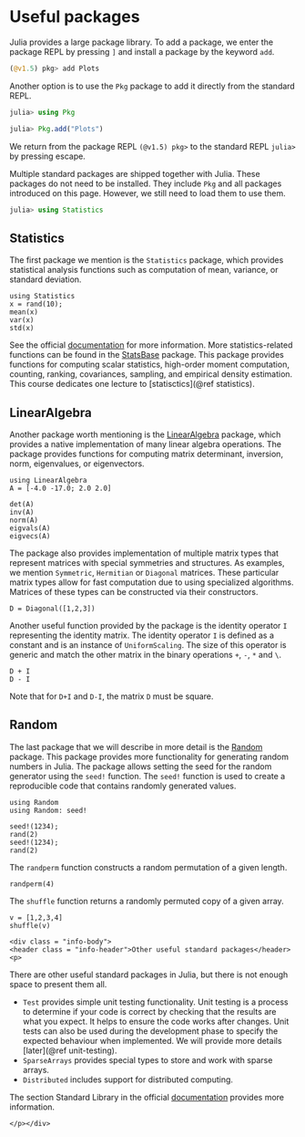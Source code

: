 # Useful packages

Julia provides a large package library. To add a package, we enter the package REPL by pressing `]` and install a package by the keyword `add`.
```julia
(@v1.5) pkg> add Plots
```
Another option is to use the `Pkg` package to add it directly from the standard REPL.
```julia
julia> using Pkg

julia> Pkg.add("Plots")
```
We return from the package REPL `(@v1.5) pkg>` to the standard REPL `julia>` by pressing escape.

Multiple standard packages are shipped together with Julia. These packages do not need to be installed. They include `Pkg` and all packages introduced on this page. However, we still need to load them to use them.
```julia
julia> using Statistics
```

## Statistics

The first package we mention is the `Statistics` package, which provides statistical analysis functions such as computation of mean, variance, or standard deviation.

```@repl
using Statistics
x = rand(10);
mean(x)
var(x)
std(x)
```

See the official [documentation](https://docs.julialang.org/en/v1/stdlib/Statistics/) for more information. More statistics-related functions can be found in the [StatsBase](https://juliastats.org/StatsBase.jl/stable/) package. This package provides functions for computing scalar statistics, high-order moment computation, counting, ranking, covariances, sampling, and empirical density estimation. This course dedicates one lecture to [statisctics](@ref statistics).


## LinearAlgebra

Another package worth mentioning is the [LinearAlgebra](https://docs.julialang.org/en/v1/stdlib/LinearAlgebra/) package, which provides a native implementation of many linear algebra operations. The package provides functions for computing matrix determinant, inversion, norm, eigenvalues, or eigenvectors.

```@repl lingebra
using LinearAlgebra
A = [-4.0 -17.0; 2.0 2.0]

det(A)
inv(A)
norm(A)
eigvals(A)
eigvecs(A)
```

The package also provides implementation of multiple matrix types that represent matrices with special symmetries and structures. As examples, we mention `Symmetric`, `Hermitian` or `Diagonal` matrices. These particular matrix types allow for fast computation due to using specialized algorithms. Matrices of these types can be constructed via their constructors.

```@repl lingebra
D = Diagonal([1,2,3])
```

Another useful function provided by the package is the identity operator `I` representing the identity matrix. The identity operator `I` is defined as a constant and is an instance of `UniformScaling`. The size of this operator is generic and match the other matrix in the binary operations `+`, `-`, `*` and `\`.

```@repl lingebra
D + I
D - I
```

Note that for `D+I` and `D-I`, the matrix `D` must be square.

## Random

The last package that we will describe in more detail is the [Random](https://docs.julialang.org/en/v1/stdlib/Random/) package. This package provides more functionality for generating random numbers in Julia. The package allows setting the seed for the random generator using the `seed!` function. The `seed!` function is used to create a reproducible code that contains randomly generated values.

```@repl rand
using Random
using Random: seed!

seed!(1234);
rand(2)
seed!(1234);
rand(2)
```

The `randperm` function constructs a random permutation of a given length.

```@repl rand
randperm(4)
```

The `shuffle` function returns a randomly permuted copy of a given array.

```@repl rand
v = [1,2,3,4]
shuffle(v)
```

```@raw html
<div class = "info-body">
<header class = "info-header">Other useful standard packages</header><p>
```

There are other useful standard packages in Julia, but there is not enough space to present them all.
- `Test` provides simple unit testing functionality. Unit testing is a process to determine if your code is correct by checking that the results are what you expect. It helps to ensure the code works after changes. Unit tests can also be used during the development phase to specify the expected behaviour when implemented. We will provide more details [later](@ref unit-testing).
- `SparseArrays` provides special types to store and work with sparse arrays.
- `Distributed` includes support for distributed computing.

The section Standard Library in the official [documentation](https://docs.julialang.org/en/v1/) provides more information.

```@raw html
</p></div>
```
